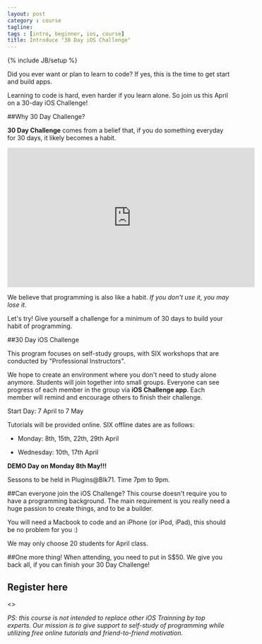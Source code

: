 ```yaml
---
layout: post
category : course
tagline: 
tags : [intro, beginner, ios, course]
title: Introduce "30 Day iOS Challenge"
---
```

{% include JB/setup %}

Did you ever want or plan to learn to code? If yes, this is the time to get start and build apps.

Learning to code is hard, even harder if you learn alone. So join us this April on a 30-day iOS Challenge!

##Why 30 Day Challenge?

__30 Day Challenge__ comes from a belief that, if you do something everyday for 30 days, it likely becomes a habit.


<iframe width="560px" height="315px" src="http://embed.ted.com/talks/lang/en/matt_cutts_try_something_new_for_30_days.html" frameborder="0" scrolling="no">
</iframe>
 

We believe that programming is also like a habit. _If you don't use it, you may lose it._ 

Let's try! Give yourself a challenge for a minimum of 30 days to build your habit of programming.

##30 Day iOS Challenge 

This program focuses on self-study groups, with SIX workshops that are conducted by "Professional Instructors".

We hope to create an environment where you don't need to study alone anymore. Students will join together into small groups. Everyone can see progress of each member in the group via __iOS Challenge app__. Each member will remind and encourage others to finish their challenge.

Start Day: 7 April to 7 May

Tutorials will be provided online. SIX offline dates are as follows:

  -  Monday: 8th, 15th, 22th, 29th April

  -  Wednesday: 10th, 17th April

__DEMO Day on Monday 8th May!!!__

Sessons to be held in Plugins@Blk71. Time 7pm to 9pm.

##Can everyone join the iOS Challenge?
This course doesn't require you to have a programming background. The main requirement is you really need a huge passion to create things, and to be a builder.

You will need a Macbook to code and an iPhone (or iPod, iPad), this should be no problem for you :)

We may only choose 20 students for April class.

##One more thing!
When attending, you need to put in S$50. We give you back all, if you can finish your 30 Day Challenge!

## Register here
<<Link>>

_PS: this course is not intended to replace other iOS Trainning by top experts. Our mission is to give support to self-study of programming while utilizing free online tutorials and friend-to-friend motivation._
